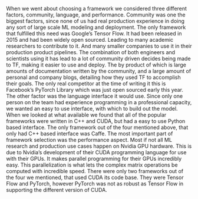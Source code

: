 When we went about choosing a framework we considered three different factors, community, language, and performance. Community was one the biggest factors, since none of us had real production experience in doing any sort of large scale ML modeling and deployment. The only framework that fulfilled this need was Google’s Tensor Flow. It had been released in 2015 and had been widely open sourced. Leading to many academic researchers to contribute to it. And many smaller companies to use it in their production product pipelines. The combination of both engineers and scientists using it has lead to a lot of community driven decides being made to TF, making it easier to use and deploy. The by product of which is large amounts of documentation written by the community, and a large amount of personal and company blogs, detailing how they used TF to accomplish their goals. The only real competitor at the time of writing it this is Facebook’s PyTorch Library which was just open sourced early this year.
The other factor was the language interface it would use. Since only one person on the team had experience programming in a professional capacity, we wanted an easy to use interface, with which to build out the model. When we looked at what available we found that all of the popular frameworks were written in C++ and CUDA, but had a easy to use Python based interface. The only framework out of the four mentioned above, that only had C++ based interface was Caffe. 
The most important part of framework selection was the performance aspect. Most if not all ML research and production use cases happen on Nvidia GPU hardware. This is due to Nvidia’s development of their CUDA programming language for use with their GPUs. It makes parallel programming for their GPUs incredibly easy. This parallelization is what lets the complex matrix operations be computed with incredible speed. There were only two frameworks out of the four we mentioned, that used CUDA its code base. They were Tensor Flow and PyTorch, however PyTorch was not as robust as Tensor Flow in supporting the different version of CUDA.
